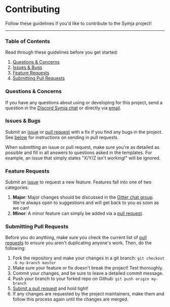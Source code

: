 # Contributing

Follow these guidelines if you'd like to contribute to the Symja project!

---

### Table of Contents

Read through these guidelines before you get started:

1. [Questions & Concerns](#questions-concerns)
2. [Issues & Bugs](#issues-bugs)
3. [Feature Requests](#feature-requests)
4. [Submitting Pull Requests](#submitting-pull-requests) 

### Questions & Concerns

If you have any questions about using or developing for this project, send a question in the [Discord Symja chat][5] or directly via [email][1].

### Issues & Bugs

Submit an [issue][2] or [pull request][3] with a fix if you find any bugs in
the project. See [below](#submitting-pull-requests) for instructions on sending
in pull requests.

When submitting an issue or pull request, make sure you're as detailed as possible
and fill in all answers to questions asked in the templates. For example, an issue
that simply states "X/Y/Z isn't working!" will be ignored.

### Feature Requests

Submit an [issue][2] to request a new feature. Features fall into one of two
categories:

1. **Major**: Major changes should be discussed in the [Gitter chat group][5]. We're
always open to suggestions and will get back to you as soon as we can!
2. **Minor**: A minor feature can simply be added via a [pull request][3].

### Submitting Pull Requests

Before you do anything, make sure you check the current list of [pull requests][4]
to ensure you aren't duplicating anyone's work. Then, do the following:

1. Fork the repository and make your changes in a git branch: `git checkout -b my-branch master`
2. Make sure your feature or fix doesn't break the project! Test thoroughly.
3. Commit your changes, and be sure to leave a detailed commit message.
4. Push your branch to your forked repo on Github: `git push origin my-branch`
5. [Submit a pull request][3] and hold tight!
6. If any changes are requested by the project maintainers, make them and follow this process again until the changes are merged.

[1]: mailto:axelclk@gmail.com
[2]: https://github.com/axkr/symja_android_library/issues/new
[3]: https://github.com/axkr/symja_android_library/compare
[4]: https://github.com/axkr/symja_android_library/pulls
[5]: https://discord.gg/tYknzr2qam
